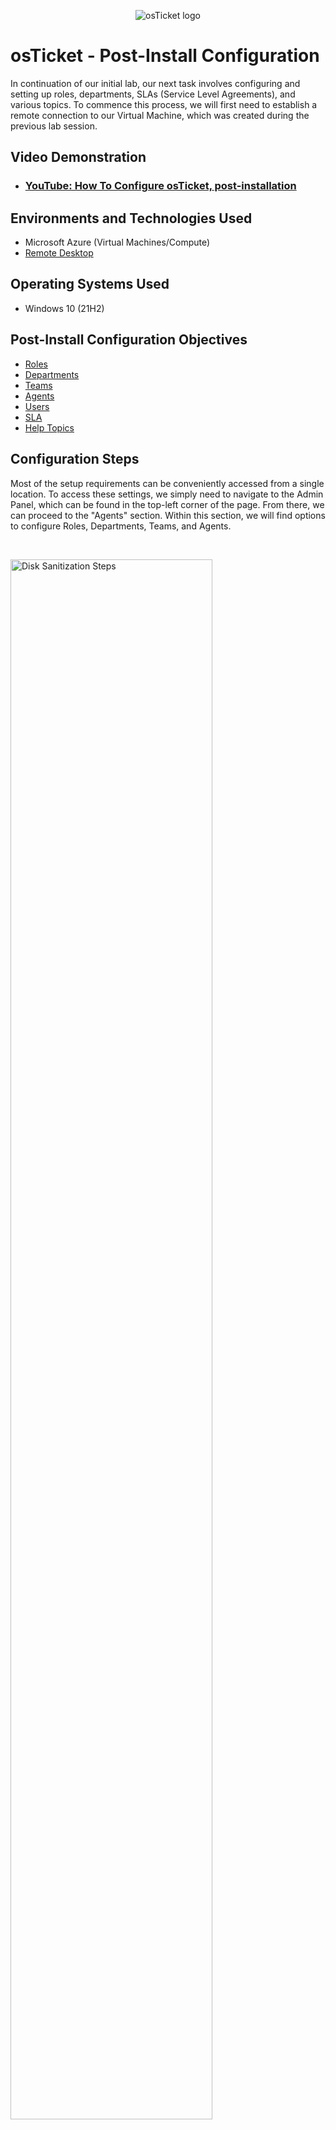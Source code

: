 <p align="center">
<img src="https://i.imgur.com/Clzj7Xs.png" alt="osTicket logo"/>
</p>

<h1>osTicket - Post-Install Configuration</h1>
In continuation of our initial lab, our next task involves configuring and setting up roles, departments, SLAs (Service Level Agreements), and various topics. To commence this process, we will first need to establish a remote connection to our Virtual Machine, which was created during the previous lab session.<br />


<h2>Video Demonstration</h2>

- ### [YouTube: How To Configure osTicket, post-installation](https://youtu.be/sA28OWPrc3A)

<h2>Environments and Technologies Used</h2>

- Microsoft Azure (Virtual Machines/Compute)
- [Remote Desktop](https://apps.apple.com/us/app/microsoft-remote-desktop/id1295203466?mt=12)

<h2>Operating Systems Used </h2>

- Windows 10</b> (21H2)

<h2>Post-Install Configuration Objectives</h2>

- [Roles](https://docs.osticket.com/en/latest/Admin/Agents/Roles.html)
- [Departments](https://docs.osticket.com/en/latest/Admin/Agents/Departments.html)
- [Teams](https://docs.osticket.com/en/latest/Admin/Agents/Teams.html)
- [Agents](https://docs.osticket.com/en/latest/Admin/Agents/Agents.html)
- [Users](https://docs.osticket.com/en/latest/Agent/Users/User%20Directory.html)
- [SLA](https://docs.osticket.com/en/latest/Admin/Manage/SLA%20Plans.html)
- [Help Topics](https://docs.osticket.com/en/latest/Admin/Manage/Help%20Topic.html)

<h2>Configuration Steps</h2>


<p>
Most of the setup requirements can be conveniently accessed from a single location. To access these settings, we simply need to navigate to the Admin Panel, which can be found in the top-left corner of the page. From there, we can proceed to the "Agents" section. Within this section, we will find options to configure Roles, Departments, Teams, and Agents.
</p>
<br />

<p>
<img src="https://i.imgur.com/ykYdsbK.png" height="80%" width="80%" alt="Disk Sanitization Steps"/>
</p>
<p>
Let's proceed with creating a new role called "Supreme Admin." This role will be granted extensive permissions, allowing the administrator to perform and modify various actions with flexibility. 
  
- Go to the "Roles" section in the Admin Panel.
- Click on "Create New Role" or a similar option to start creating the role.
- Give the role a name, such as "Supreme Admin" or any desired name.
- In the "Permissions" tab, select the checkboxes for "Tickets," "Tasks," and "Knowledgeable" to grant extensive access and control.
- Once all permissions are configured, save the role configuration.
</p>
<br />

<p>
<img src="https://i.imgur.com/abhQoee.png" height="80%" width="80%" alt="Disk Sanitization Steps"/>
</p>
<p>
  To create a new department named "System Administrators," please follow these steps:
  
  - From the same screen, navigate to the "Departments" section.
  - Look for an option such as "Add New Department" and click on it.
  - Provide the desired name for the department, such as "System Administrators."
  
    - Please note that there are additional options available for configuration from this screen, including adding managers, setting up outgoing email settings, configuring auto responders, and setting up alerts. For the purpose of this lab, we will skip these options.
  
  - Once all the necessary selections and entries have been made to your satisfaction, click on "Create Dept" to finalize the creation of the department.
</p>
<br />

<p>
<img src="https://i.imgur.com/qPJuSUf.png" height="80%" width="80%" alt="Disk Sanitization Steps"/>
</p>
<p>To access SLAs (Service Level Agreements) and Help Topics.
  
  Please follow these steps:

    - Within the Admin Panel, find the "Manage" section.
    - Click on either "SLA" or "Service Level Agreements" to access the SLA configuration.
    - Create three SLAs, naming them as desired. For this example, let's use "SEV-A," "SEV-B," and "SEV-C" to correlate with their respective time-frames and coverage.
       - "SEV-A" can have a 1-hour time-frame and provide 24/7 coverage.
       - "SEV-B" can have a 4-hour time-frame and provide 24/7 coverage.
       - "SEV-C" can have an 8-hour time-frame and be applicable during business hours.
    - Save the SLA configurations to create the three SLAs.

To create Help Topics, follow these steps:

    - Within the same "Manage" section in the Admin Panel, locate and click on "Help Topic."
    - Proceed with creating four help topics as follows:
        - "Business Critical Outage"
        - "Personal Computer Issues"
        - "Equipment Request"
        - "Password Reset"
    - Save the Help Topics for each topic created.
</p>
<br />

<p>
<img src="https://i.imgur.com/aASFb4m.png" height="80%" width="80%" alt="Disk Sanitization Steps"/>
</p>
<p>
Great! Let's proceed with setting up some Users (customers) using the following steps:

- Click on the "Admin Panel" to access it.
- Within the Admin Panel, locate the option to switch to the Agent Panel.
- Once in the Agent Panel, find the "Users" section.
- Click on "Add New" or a similar option to create new user profiles.
- Using the same process we used for creating other environments, create two User profiles named Karen and Kevin. Feel free to modify the names as desired.
- Customize any additional details or settings for each user, such as contact information or preferences.
- Save the user profiles to create the Users Karen and Kevin within the system.
 
<p>
<img src="https://i.imgur.com/nxqRLwc.png" height="80%" width="80%" alt="Disk Sanitization Steps"/>
</p>
<p>
Now that we have a solid understanding of the process for creating these environments, we can apply a similar approach to setting up Teams and Agents. Let's proceed with the following steps:

Creating a Second Team ("Level II Support"):

1. Within the Admin Panel, locate the "Teams" section.
2. Click on an option such as "Add New Team" to initiate the team creation process.
3. Provide the name "Level II Support" or any other desired name for the team.
4. Configure any additional settings or preferences specific to this team, if applicable.
5. Save the team configuration to create the "Level II Support" team.

Creating Two Agents ("Jane Doe" and "John Doe"):

1. Navigate to the "Agents" section within the Admin Panel.
2. Look for an option such as "Add New Agent" to start adding agents to the system.
3. Provide the names "Jane Doe" and "John Doe" or any other desired names for the agents.
4. Customize any relevant details or settings for each agent, such as contact information or role assignments.
5. Save the agent profiles to create the agents "Jane Doe" and "John Doe" within the system.

By following these steps, you will successfully create a second team named "Level II Support" and two agents named "Jane Doe" and "John Doe" or any other desired names.
</p>
<br />

<p>
Congratulations! We have successfully set up our osTicketing Software with everything from roles to Help topics.

</p>
<br />

